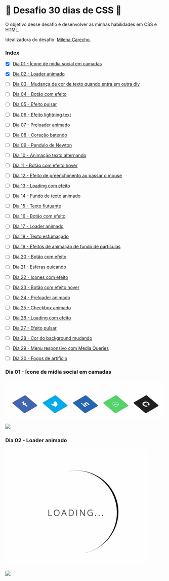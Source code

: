 # :rocket: Desafio 30 dias de CSS :rocket:

O objetivo desse desafio é desenvolver as minhas habilidades em CSS e HTML.

Idealizadora do desafio: [Milena Carecho](https://github.com/MilenaCarecho).

### Index

- [x] [Dia 01 - Ícone de mídia social em camadas](#day01)
- [x] [Dia 02 - Loader animado](#day02)
- [ ] [Dia 03 - Mudança de cor de texto quando entra em outra div](#day03)
- [ ] [Dia 04 - Botão com efeito](#day04)
- [ ] [Dia 05 - Efeito pulsar](#day05)
- [ ] [Dia 06 - Efeito lightning text](#day06)
- [ ] [Dia 07 - Preloader animado](#day07)  
- [ ] [Dia 08 - Coração batendo](#day08)
- [ ] [Dia 09 - Pendulo de Newton](#day09)
- [ ] [Dia 10 - Animação texto alternando](#day10)
- [ ] [Dia 11 - Botão com efeito hover](#day11)
- [ ] [Dia 12 - Efeito de preenchimento ao passar o mouse](#day12)
- [ ] [Dia 13 - Loading com efeito](#day13)
- [ ] [Dia 14 - Fundo de texto animado](#day14)
- [ ] [Dia 15 - Texto flutuante](#day15)
- [ ] [Dia 16 - Botão com efeito](#day16)
- [ ] [Dia 17 - Loader animado](#day17)
- [ ] [Dia 18 - Texto esfumaçado](#day18)
- [ ] [Dia 19 - Efeitos de animação de fundo de partículas](#day19)
- [ ] [Dia 20 - Botão com efeito](#day20)
- [ ] [Dia 21 - Esferas quicando](#day21)
- [ ] [Dia 22 - Icones com efeito](#day22)
- [ ] [Dia 23 - Botão com efeito hover](#day23)
- [ ] [Dia 24 - Preloader animado](#day24)
- [ ] [Dia 25 - Checkbox animado](#day25)
- [ ] [Dia 26 - Loading com efeito](#day26)
- [ ] [Dia 27 - Efeito pulsar](#day27)
- [ ] [Dia 28 - Cor do background mudando](#day28)
- [ ] [Dia 29 - Menu responsivo com Media Queries](#day29)
- [ ] [Dia 30 - Fogos de artificio](#day30)


### Dia 01 - Ícone de mídia social em camadas <a name="day01"></a>
![icones de mida social](./img/dia01.gif)

[![](https://img.shields.io/badge/-Meu%20C%C3%B3digo-red)](https://github.com/FcAlex/30DiasdeCSS/tree/master/dia01)

### Dia 02 - Loader animado <a name="day02"></a>
![icones de mida social](./img/dia02.gif)

[![](https://img.shields.io/badge/-Meu%20C%C3%B3digo-green)](https://github.com/FcAlex/30DiasdeCSS/tree/master/dia01)
